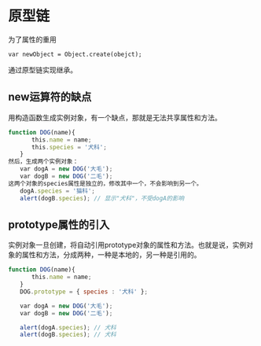 # 原型链

为了属性的重用
```
var newObject = Object.create(obejct);
```
通过原型链实现继承。

## new运算符的缺点
用构造函数生成实例对象，有一个缺点，那就是无法共享属性和方法。

```JavaScript
function DOG(name){
　　　　this.name = name;
　　　　this.species = '犬科';
　　}
然后，生成两个实例对象：
　　var dogA = new DOG('大毛');
　　var dogB = new DOG('二毛');
这两个对象的species属性是独立的，修改其中一个，不会影响到另一个。
　　dogA.species = '猫科';
　　alert(dogB.species); // 显示"犬科"，不受dogA的影响
```

## prototype属性的引入
实例对象一旦创建，将自动引用prototype对象的属性和方法。也就是说，实例对象的属性和方法，分成两种，一种是本地的，另一种是引用的。
```JavaScript
function DOG(name){
　　　　this.name = name;
　　}
　　DOG.prototype = { species : '犬科' };

　　var dogA = new DOG('大毛');
　　var dogB = new DOG('二毛');

　　alert(dogA.species); // 犬科
　　alert(dogB.species); // 犬科
```